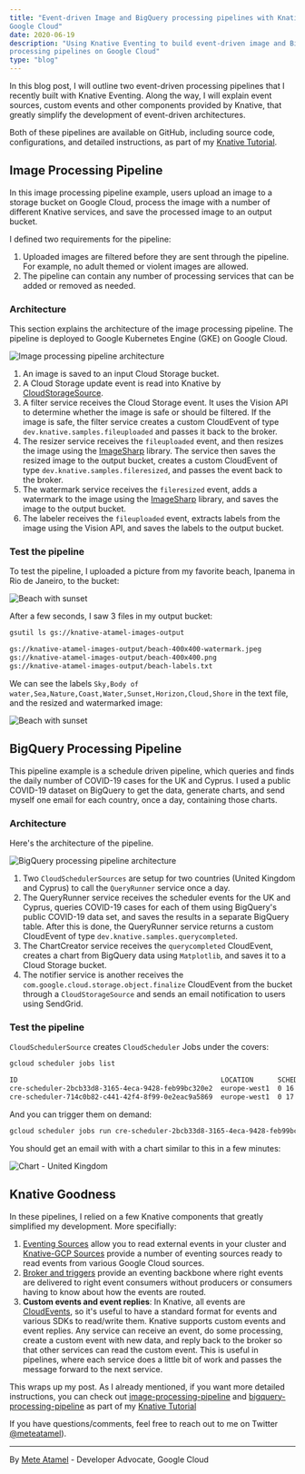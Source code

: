 ```yaml
---
title: "Event-driven Image and BigQuery processing pipelines with Knative on
Google Cloud"
date: 2020-06-19
description: "Using Knative Eventing to build event-driven image and BigQuery
processing pipelines on Google Cloud"
type: "blog"
---
```


In this blog post, I will outline two event-driven processing pipelines that I
recently built with Knative Eventing. Along the way, I will explain event sources,
custom events and other components provided by Knative, that greatly simplify the
development of event-driven architectures.

Both of these pipelines are available on GitHub, including source code, configurations, and detailed
instructions, as part of my [Knative Tutorial](https://github.com/meteatamel/knative-tutorial).

## Image Processing Pipeline

In this image processing pipeline example, users upload an image to a storage
bucket on Google Cloud, process the image with a number of different Knative
services, and save the processed image to an output bucket.

I defined two requirements for the pipeline:

1. Uploaded images are filtered before they are sent
   through the pipeline. For example, no adult themed or violent images are allowed.
2. The pipeline can contain any number of processing services that can be added or
   removed as needed.

### Architecture

This section explains the architecture of the image processing pipeline. The pipeline is deployed to
Google Kubernetes Engine (GKE) on Google Cloud.

![Image processing pipeline architecture](https://atamel.dev/img/2020/image-processing-pipeline.png)

1. An image is saved to an input Cloud Storage bucket.
2. A Cloud Storage update event is read into Knative by
   [CloudStorageSource](https://github.com/google/knative-gcp/blob/master/docs/examples/cloudstoragesource/README.md).
3. A filter service receives the Cloud Storage event. It uses the Vision API to
   determine whether the image is safe or should be filtered. If the image is safe, the filter service creates a custom CloudEvent of
   type `dev.knative.samples.fileuploaded` and passes it back to the broker.
4. The resizer service receives the `fileuploaded` event, and then resizes the image using the
   [ImageSharp](https://github.com/SixLabors/ImageSharp) library. The service then saves the
   resized image to the output bucket, creates a custom CloudEvent of type
   `dev.knative.samples.fileresized`, and passes the event back to the broker.
5. The watermark service receives the `fileresized` event, adds a watermark to the
   image using the [ImageSharp](https://github.com/SixLabors/ImageSharp) library, and
   saves the image to the output bucket.
6. The labeler receives the `fileuploaded` event, extracts labels from the image using the
   Vision API, and saves the labels to the output bucket.

### Test the pipeline

To test the pipeline, I uploaded a picture from my favorite beach,
Ipanema in Rio de Janeiro, to the bucket:

![Beach with sunset](https://atamel.dev/img/2020/beach.jpg)

After a few seconds, I saw 3 files in my output bucket:

```sh
gsutil ls gs://knative-atamel-images-output

gs://knative-atamel-images-output/beach-400x400-watermark.jpeg
gs://knative-atamel-images-output/beach-400x400.png
gs://knative-atamel-images-output/beach-labels.txt
```

We can see the labels `Sky,Body of
water,Sea,Nature,Coast,Water,Sunset,Horizon,Cloud,Shore` in the text file, and
the resized and watermarked image:

![Beach with sunset](https://atamel.dev/img/2020/beach-400x400-watermark.jpeg)

## BigQuery Processing Pipeline

This pipeline example is a schedule driven pipeline, which queries
and finds the daily number of COVID-19 cases for the UK and Cyprus. I used a public COVID-19
dataset on BigQuery to get the data, generate charts, and send myself one
email for each country, once a day, containing those charts.

### Architecture

Here's the architecture of the pipeline.

![BigQuery processing pipeline architecture](https://atamel.dev/img/2020/bigquery-processing-pipeline.png)

1. Two `CloudSchedulerSources` are setup for two countries (United Kingdom and
   Cyprus) to call the `QueryRunner` service once a day.
2. The QueryRunner service receives the scheduler events for the UK and Cyprus,
   queries COVID-19 cases for each of them using BigQuery's public
   COVID-19 data set, and saves the results in a separate BigQuery table. After this is
   done, the QueryRunner service returns a custom CloudEvent of type
   `dev.knative.samples.querycompleted`.
3. The ChartCreator service receives the `querycompleted`
   CloudEvent, creates a chart from BigQuery data using `Matplotlib`, and saves it to
   a Cloud Storage bucket.
4. The notifier service is another receives the
   `com.google.cloud.storage.object.finalize` CloudEvent from the bucket through a
   `CloudStorageSource` and sends an email notification to users using SendGrid.

### Test the pipeline

`CloudSchedulerSource` creates `CloudScheduler` Jobs under the covers:

```bash
gcloud scheduler jobs list

ID                                                  LOCATION      SCHEDULE (TZ)          TARGET_TYPE  STATE
cre-scheduler-2bcb33d8-3165-4eca-9428-feb99bc320e2  europe-west1  0 16 * * * (UTC)       Pub/Sub      ENABLED
cre-scheduler-714c0b82-c441-42f4-8f99-0e2eac9a5869  europe-west1  0 17 * * * (UTC)       Pub/Sub      ENABLED
```

And you can trigger them on demand:

```bash
gcloud scheduler jobs run cre-scheduler-2bcb33d8-3165-4eca-9428-feb99bc320e2
```

You should get an email with with a chart similar to this in a few minutes:

![Chart - United Kingdom](https://atamel.dev/img/2020/chart-unitedkingdom.png)

## Knative Goodness

In these pipelines, I relied on a few Knative components that greatly simplified
my development. More specifially:

1. [Eventing Sources](https://knative.dev/docs/eventing/sources/) allow you to
   read external events in your cluster and [Knative-GCP
   Sources](https://github.com/google/knative-gcp#knative-gcp-sources) provide a
   number of eventing sources ready to read events from various Google Cloud
   sources.
2. [Broker and triggers](https://knative.dev/docs/eventing/broker/) provide an
   eventing backbone where right events are delivered to right event consumers
   without producers or consumers having to know about how the events are routed.
3. **Custom events and event replies**: In Knative, all events are
   [CloudEvents](https://cloudevents.io/), so it's useful to have a standard format
   for events and various SDKs to read/write them. Knative supports
   custom events and event replies. Any service can receive an event, do some
   processing, create a custom event with new data, and reply back to the broker
   so that other services can read the custom event. This is useful in pipelines,
   where each service does a little bit of work and passes the message forward to the next service.

This wraps up my post. As I already mentioned, if you want more detailed instructions,
you can check out
[image-processing-pipeline](https://github.com/meteatamel/knative-tutorial/blob/master/docs/image-processing-pipeline.md)
and
[bigquery-processing-pipeline](https://github.com/meteatamel/knative-tutorial/blob/master/docs/bigquery-processing-pipeline.md)
as part of my [Knative Tutorial](https://github.com/meteatamel/knative-tutorial)

If you have questions/comments, feel free to reach out to me on Twitter [@meteatamel](https://twitter.com/meteatamel)).

---

By [Mete Atamel](https://twitter.com/meteatamel) - Developer Advocate, Google Cloud
